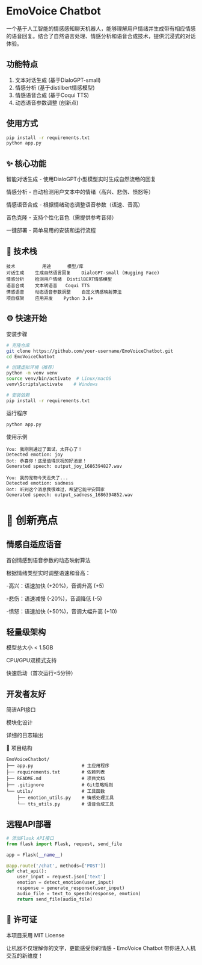# EmoVoice Chatbot

一个基于人工智能的情感感知聊天机器人，能够理解用户情绪并生成带有相应情感的语音回复。结合了自然语言处理、情感分析和语音合成技术，提供沉浸式的对话体验。

## 功能特点
1. 文本对话生成 (基于DialoGPT-small)
2. 情感分析 (基于distilbert情感模型)
3. 情感语音合成 (基于Coqui TTS)
4. 动态语音参数调整 (创新点)

## 使用方式
```bash
pip install -r requirements.txt
python app.py
```

## ✨ 核心功能
智能对话生成 - 使用DialoGPT小型模型实时生成自然流畅的回复

情感分析 - 自动检测用户文本中的情绪（高兴、悲伤、愤怒等）

情感语音合成 - 根据情绪动态调整语音参数（语速、音高）

音色克隆 - 支持个性化音色（需提供参考音频）

一键部署 - 简单易用的安装和运行流程

## 🚀 技术栈
```text
技术	        用途	    模型/库
对话生成	生成自然语言回复	DialoGPT-small (Hugging Face)
情感分析	检测用户情绪	DistilBERT情感模型
语音合成	文本转语音	Coqui TTS
情感语音	动态语音参数调整	自定义情感映射算法
项目框架	应用开发	Python 3.8+
```

## ⚙️ 快速开始
安装步骤
```bash
# 克隆仓库
git clone https://github.com/your-username/EmoVoiceChatbot.git
cd EmoVoiceChatbot

# 创建虚拟环境（推荐）
python -m venv venv
source venv/bin/activate  # Linux/macOS
venv\Scripts\activate    # Windows

# 安装依赖
pip install -r requirements.txt
```
运行程序
```bash
python app.py
```
使用示例
```text
You: 我刚刚通过了面试，太开心了！
Detected emotion: joy
Bot: 恭喜你！这是值得庆祝的好消息！
Generated speech: output_joy_1686394827.wav

You: 我的宠物今天走失了...
Detected emotion: sadness
Bot: 听到这个消息我很难过，希望它能平安回家
Generated speech: output_sadness_1686394852.wav
```
# 🎯 创新亮点
## 情感自适应语音

首创情感到语音参数的动态映射算法

根据情绪类型实时调整语速和音高：

 -高兴：语速加快 (+20%)，音调升高 (+5)

 -悲伤：语速减慢 (-20%)，音调降低 (-5)

 -愤怒：语速加快 (+50%)，音调大幅升高 (+10)

## 轻量级架构

模型总大小 < 1.5GB

CPU/GPU双模式支持

快速启动（首次运行<5分钟）

## 开发者友好

简洁API接口

模块化设计

详细的日志输出

📁 项目结构
```text
EmoVoiceChatbot/
├── app.py                  # 主应用程序
├── requirements.txt        # 依赖列表
├── README.md               # 项目文档
├── .gitignore              # Git忽略规则
└── utils/                  # 工具函数
    ├── emotion_utils.py    # 情感处理工具
    └── tts_utils.py        # 语音合成工具
```
## 远程API部署
```python
# 添加Flask API接口
from flask import Flask, request, send_file

app = Flask(__name__)

@app.route('/chat', methods=['POST'])
def chat_api():
    user_input = request.json['text']
    emotion = detect_emotion(user_input)
    response = generate_response(user_input)
    audio_file = text_to_speech(response, emotion)
    return send_file(audio_file)
```

## 📜 许可证
本项目采用 MIT License


让机器不仅理解你的文字，更能感受你的情感 - EmoVoice Chatbot 带你进入人机交互的新维度！